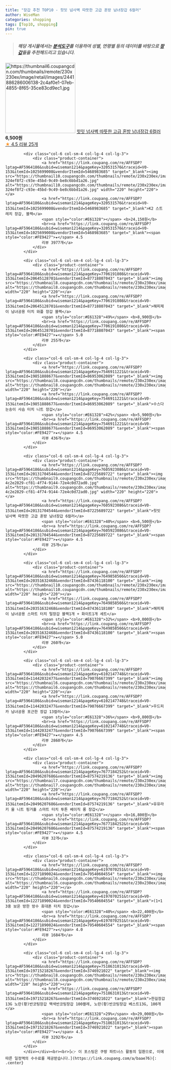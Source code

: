 ```yaml
---
title: "장갑 추천 TOP10 - 힛잇 넘사벽 따뜻한 고급 혼방 남녀장갑 6컬러"
author: WiseMan
categories: shopping
tags: [Top10, shopping]
pin: true
---
```


> ##### 해당 게시물에서는 [**분석도구**](https://itemscout.io/)를 이용하여 **성별**, **연령별** 등의 데이터를 바탕으로 [**장갑**](https://link.coupang.com/a/baae76)들을 추천해드리고 있습니다.
<div class="container"><div class="row">
            <div class="col-6 col-sm-4 col-lg-4 col-lg-3">
                <div class="product-container">
                    <a href="https://link.coupang.com/re/AFFSDP?lptag=AF5964186&subid=wiseman1214&pageKey=7605923086&traceid=V0-153&itemId=20131704535&vendorItemId=87225689651" target="_blank"><img src="https://thumbnail6.coupangcdn.com/thumbnails/remote/230x230ex/image/retail/images/2441886286006138-2c4af0e1-07eb-4855-8f65-35ce83cd9ec1.jpg" alt="https://thumbnail6.coupangcdn.com/thumbnails/remote/230x230ex/image/retail/images/2441886286006138-2c4af0e1-07eb-4855-8f65-35ce83cd9ec1.jpg" width="220" height="220"></a>
                    <a href="https://link.coupang.com/re/AFFSDP?lptag=AF5964186&subid=wiseman1214&pageKey=7605923086&traceid=V0-153&itemId=20131704535&vendorItemId=87225689651" target="_blank">힛잇 넘사벽 따뜻한 고급 혼방 남녀장갑 6컬러</a>
                    <span style="color:#E61328"></span> <b>6,500원</b>
                    <br><a href="https://link.coupang.com/re/AFFSDP?lptag=AF5964186&subid=wiseman1214&pageKey=7605923086&traceid=V0-153&itemId=20131704535&vendorItemId=87225689651" target="_blank"><span style="color:#FE9427">★</span> 4.5
                    리뷰 25개</a>
                </div>
            </div>
            
            <div class="col-6 col-sm-4 col-lg-4 col-lg-3">
                <div class="product-container">
                    <a href="https://link.coupang.com/re/AFFSDP?lptag=AF5964186&subid=wiseman1214&pageKey=320531576&traceid=V0-153&itemId=1025699008&vendorItemId=5468983685" target="_blank"><img src="https://thumbnail10.coupangcdn.com/thumbnails/remote/230x230ex/image/retail/images/47084211293716-324ef8f2-c93e-45bd-9c49-be8c6bbd1a26.jpg" alt="https://thumbnail10.coupangcdn.com/thumbnails/remote/230x230ex/image/retail/images/47084211293716-324ef8f2-c93e-45bd-9c49-be8c6bbd1a26.jpg" width="220" height="220"></a>
                    <a href="https://link.coupang.com/re/AFFSDP?lptag=AF5964186&subid=wiseman1214&pageKey=320531576&traceid=V0-153&itemId=1025699008&vendorItemId=5468983685" target="_blank">K2 스트레치 장갑, 블랙</a>
                    <span style="color:#E61328"></span> <b>24,150원</b>
                    <br><a href="https://link.coupang.com/re/AFFSDP?lptag=AF5964186&subid=wiseman1214&pageKey=320531576&traceid=V0-153&itemId=1025699008&vendorItemId=5468983685" target="_blank"><span style="color:#FE9427">★</span> 4.5
                    리뷰 3977개</a>
                </div>
            </div>
            
            <div class="col-6 col-sm-4 col-lg-4 col-lg-3">
                <div class="product-container">
                    <a href="https://link.coupang.com/re/AFFSDP?lptag=AF5964186&subid=wiseman1214&pageKey=7706191808&traceid=V0-153&itemId=20645128701&vendorItemId=87718807043" target="_blank"><img src="https://thumbnail8.coupangcdn.com/thumbnails/remote/230x230ex/image/vendor_inventory/c3a7/b76dc5a31e9cc5e176cab44cc716a497cb67d87bf337a009b0dd3e387b59.jpg" alt="https://thumbnail8.coupangcdn.com/thumbnails/remote/230x230ex/image/vendor_inventory/c3a7/b76dc5a31e9cc5e176cab44cc716a497cb67d87bf337a009b0dd3e387b59.jpg" width="220" height="220"></a>
                    <a href="https://link.coupang.com/re/AFFSDP?lptag=AF5964186&subid=wiseman1214&pageKey=7706191808&traceid=V0-153&itemId=20645128701&vendorItemId=87718807043" target="_blank">해피제이 남녀공용 터치 와플 장갑 블랙</a>
                    <span style="color:#E61328">49%</span> <b>8,900원</b>
                    <br><a href="https://link.coupang.com/re/AFFSDP?lptag=AF5964186&subid=wiseman1214&pageKey=7706191808&traceid=V0-153&itemId=20645128701&vendorItemId=87718807043" target="_blank"><span style="color:#FE9427">★</span> 5.0
                    리뷰 255개</a>
                </div>
            </div>
            
            <div class="col-6 col-sm-4 col-lg-4 col-lg-3">
                <div class="product-container">
                    <a href="https://link.coupang.com/re/AFFSDP?lptag=AF5964186&subid=wiseman1214&pageKey=7546911221&traceid=V0-153&itemId=19851888677&vendorItemId=86953062089" target="_blank"><img src="https://thumbnail8.coupangcdn.com/thumbnails/remote/230x230ex/image/rs_quotation_api/yecohdhe/bd3515c510a041cfab7e99bdab2c9b3e.jpg" alt="https://thumbnail8.coupangcdn.com/thumbnails/remote/230x230ex/image/rs_quotation_api/yecohdhe/bd3515c510a041cfab7e99bdab2c9b3e.jpg" width="220" height="220"></a>
                    <a href="https://link.coupang.com/re/AFFSDP?lptag=AF5964186&subid=wiseman1214&pageKey=7546911221&traceid=V0-153&itemId=19851888677&vendorItemId=86953062089" target="_blank">수스다 눈송이 사슴 터치 니트 장갑</a>
                    <span style="color:#E61328">42%</span> <b>5,900원</b>
                    <br><a href="https://link.coupang.com/re/AFFSDP?lptag=AF5964186&subid=wiseman1214&pageKey=7546911221&traceid=V0-153&itemId=19851888677&vendorItemId=86953062089" target="_blank"><span style="color:#FE9427">★</span> 4.5
                    리뷰 436개</a>
                </div>
            </div>
            
            <div class="col-6 col-sm-4 col-lg-4 col-lg-3">
                <div class="product-container">
                    <a href="https://link.coupang.com/re/AFFSDP?lptag=AF5964186&subid=wiseman1214&pageKey=7605923086&traceid=V0-153&itemId=20131704544&vendorItemId=87225689722" target="_blank"><img src="https://thumbnail9.coupangcdn.com/thumbnails/remote/230x230ex/image/retail/images/829712904052215-4c2e2829-cf81-4f74-9144-72e4c0d72ad0.jpg" alt="https://thumbnail9.coupangcdn.com/thumbnails/remote/230x230ex/image/retail/images/829712904052215-4c2e2829-cf81-4f74-9144-72e4c0d72ad0.jpg" width="220" height="220"></a>
                    <a href="https://link.coupang.com/re/AFFSDP?lptag=AF5964186&subid=wiseman1214&pageKey=7605923086&traceid=V0-153&itemId=20131704544&vendorItemId=87225689722" target="_blank">힛잇 넘사벽 따뜻한 고급 혼방 남녀장갑 6컬러</a>
                    <span style="color:#E61328">40%</span> <b>6,500원</b>
                    <br><a href="https://link.coupang.com/re/AFFSDP?lptag=AF5964186&subid=wiseman1214&pageKey=7605923086&traceid=V0-153&itemId=20131704544&vendorItemId=87225689722" target="_blank"><span style="color:#FE9427">★</span> 4.5
                    리뷰 25개</a>
                </div>
            </div>
            
            <div class="col-6 col-sm-4 col-lg-4 col-lg-3">
                <div class="product-container">
                    <a href="https://link.coupang.com/re/AFFSDP?lptag=AF5964186&subid=wiseman1214&pageKey=7649858566&traceid=V0-153&itemId=20351632468&vendorItemId=87436118100" target="_blank"><img src="https://thumbnail10.coupangcdn.com/thumbnails/remote/230x230ex/image/vendor_inventory/3c58/07cbfbda56845f646ea6c78c0ac569634d417e3aa1b1da435dbb5797ee52.png" alt="https://thumbnail10.coupangcdn.com/thumbnails/remote/230x230ex/image/vendor_inventory/3c58/07cbfbda56845f646ea6c78c0ac569634d417e3aa1b1da435dbb5797ee52.png" width="220" height="220"></a>
                    <a href="https://link.coupang.com/re/AFFSDP?lptag=AF5964186&subid=wiseman1214&pageKey=7649858566&traceid=V0-153&itemId=20351632468&vendorItemId=87436118100" target="_blank">해피제이 남녀공용 스마트 터치 털장갑 블랙1개 + 화이트1개 세트</a>
                    <span style="color:#E61328">32%</span> <b>9,000원</b>
                    <br><a href="https://link.coupang.com/re/AFFSDP?lptag=AF5964186&subid=wiseman1214&pageKey=7649858566&traceid=V0-153&itemId=20351632468&vendorItemId=87436118100" target="_blank"><span style="color:#FE9427">★</span> 5.0
                    리뷰 260개</a>
                </div>
            </div>
            
            <div class="col-6 col-sm-4 col-lg-4 col-lg-3">
                <div class="product-container">
                    <a href="https://link.coupang.com/re/AFFSDP?lptag=AF5964186&subid=wiseman1214&pageKey=6102147748&traceid=V0-153&itemId=11442032477&vendorItemId=79076667399" target="_blank"><img src="https://thumbnail6.coupangcdn.com/thumbnails/remote/230x230ex/image/vendor_inventory/c82f/735289b22e115f4855de5b0612d6e48fc41ad8ec68c552c2e0e3c8a59149.jpg" alt="https://thumbnail6.coupangcdn.com/thumbnails/remote/230x230ex/image/vendor_inventory/c82f/735289b22e115f4855de5b0612d6e48fc41ad8ec68c552c2e0e3c8a59149.jpg" width="220" height="220"></a>
                    <a href="https://link.coupang.com/re/AFFSDP?lptag=AF5964186&subid=wiseman1214&pageKey=6102147748&traceid=V0-153&itemId=11442032477&vendorItemId=79076667399" target="_blank">우드피카 남녀공용 포근한 장갑 13컬러</a>
                    <span style="color:#E61328">36%</span> <b>9,800원</b>
                    <br><a href="https://link.coupang.com/re/AFFSDP?lptag=AF5964186&subid=wiseman1214&pageKey=6102147748&traceid=V0-153&itemId=11442032477&vendorItemId=79076667399" target="_blank"><span style="color:#FE9427">★</span> 4.5
                    리뷰 2860개</a>
                </div>
            </div>
            
            <div class="col-6 col-sm-4 col-lg-4 col-lg-3">
                <div class="product-container">
                    <a href="https://link.coupang.com/re/AFFSDP?lptag=AF5964186&subid=wiseman1214&pageKey=7677184252&traceid=V0-153&itemId=20496207686&vendorItemId=87574219136" target="_blank"><img src="https://thumbnail7.coupangcdn.com/thumbnails/remote/230x230ex/image/vendor_inventory/7b1d/7255a5e96c560c83ba09bf315edfcdca067f3c12bad9b50db1c1f78dfad4.png" alt="https://thumbnail7.coupangcdn.com/thumbnails/remote/230x230ex/image/vendor_inventory/7b1d/7255a5e96c560c83ba09bf315edfcdca067f3c12bad9b50db1c1f78dfad4.png" width="220" height="220"></a>
                    <a href="https://link.coupang.com/re/AFFSDP?lptag=AF5964186&subid=wiseman1214&pageKey=7677184252&traceid=V0-153&itemId=20496207686&vendorItemId=87574219136" target="_blank">유유라키 울 니트 핑거홀 스마트 터치 투톤 베이직 롱 장갑</a>
                    <span style="color:#E61328"></span> <b>16,800원</b>
                    <br><a href="https://link.coupang.com/re/AFFSDP?lptag=AF5964186&subid=wiseman1214&pageKey=7677184252&traceid=V0-153&itemId=20496207686&vendorItemId=87574219136" target="_blank"><span style="color:#FE9427">★</span> 4.5
                    리뷰 32개</a>
                </div>
            </div>
            
            <div class="col-6 col-sm-4 col-lg-4 col-lg-3">
                <div class="product-container">
                    <a href="https://link.coupang.com/re/AFFSDP?lptag=AF5964186&subid=wiseman1214&pageKey=6197070251&traceid=V0-153&itemId=12271890024&vendorItemId=79540604554" target="_blank"><img src="https://thumbnail6.coupangcdn.com/thumbnails/remote/230x230ex/image/vendor_inventory/1c94/027c64bd5b30f8996872427d29dad71bdb589a14f91262faccc3c533a053.jpg" alt="https://thumbnail6.coupangcdn.com/thumbnails/remote/230x230ex/image/vendor_inventory/1c94/027c64bd5b30f8996872427d29dad71bdb589a14f91262faccc3c533a053.jpg" width="220" height="220"></a>
                    <a href="https://link.coupang.com/re/AFFSDP?lptag=AF5964186&subid=wiseman1214&pageKey=6197070251&traceid=V0-153&itemId=12271890024&vendorItemId=79540604554" target="_blank">(1+1 3중 보온 방한 방수 휴대폰 터치 장갑</a>
                    <span style="color:#E61328">40%</span> <b>22,400원</b>
                    <br><a href="https://link.coupang.com/re/AFFSDP?lptag=AF5964186&subid=wiseman1214&pageKey=6197070251&traceid=V0-153&itemId=12271890024&vendorItemId=79540604554" target="_blank"><span style="color:#FE9427">★</span> 4.0
                    리뷰 1684개</a>
                </div>
            </div>
            
            <div class="col-6 col-sm-4 col-lg-4 col-lg-3">
                <div class="product-container">
                    <a href="https://link.coupang.com/re/AFFSDP?lptag=AF5964186&subid=wiseman1214&pageKey=7518631013&traceid=V0-153&itemId=19715218267&vendorItemId=3746921022" target="_blank"><img src="https://thumbnail8.coupangcdn.com/thumbnails/remote/230x230ex/image/vendor_inventory/aa5f/c78a36aa4fd09739cc799b0e92e2648ed68294d3bd8059467d4771aba41d.png" alt="https://thumbnail8.coupangcdn.com/thumbnails/remote/230x230ex/image/vendor_inventory/aa5f/c78a36aa4fd09739cc799b0e92e2648ed68294d3bd8059467d4771aba41d.png" width="220" height="220"></a>
                    <a href="https://link.coupang.com/re/AFFSDP?lptag=AF5964186&subid=wiseman1214&pageKey=7518631013&traceid=V0-153&itemId=19715218267&vendorItemId=3746921022" target="_blank">한길장갑 13G 노란(황)반코팅장갑 백색반코팅장갑 100켤레, 노란(황)반코팅장갑 베스트13G, 100개</a>
                    <span style="color:#E61328">29%</span> <b>29,000원</b>
                    <br><a href="https://link.coupang.com/re/AFFSDP?lptag=AF5964186&subid=wiseman1214&pageKey=7518631013&traceid=V0-153&itemId=19715218267&vendorItemId=3746921022" target="_blank"><span style="color:#FE9427">★</span> 4.5
                    리뷰 3292개</a>
                </div>
            </div>
            </div></div><br><br>[👉 이 포스팅은 쿠팡 파트너스 활동의 일환으로, 이에 따른 일정액의 수수료를 제공받습니다.](https://link.coupang.com/a/baae76){: .center}